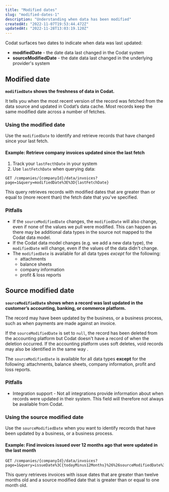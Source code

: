 ```yaml
---
title: "Modified dates"
slug: "modified-dates-1"
description: "Understanding when data has been modified"
createdAt: "2022-11-07T19:53:44.472Z"
updatedAt: "2022-11-28T13:03:19.120Z"
---
```


Codat surfaces two dates to indicate when data was last updated:

- **modifiedDate** - the date data last changed in the Codat system
- **sourceModifiedDate** - the date data last changed in the underlying provider's system

## Modified date

**`modifiedDate` shows the freshness of data in Codat.**

It tells you when the most recent version of the record was fetched from the data source and updated in Codat’s data cache. Most records keep the same modified date across a number of fetches.

### Using the modified date

Use the `modifiedDate` to identify and retrieve records that have changed since your last fetch.

#### Example: Retrieve company invoices updated since the last fetch

1. Track your `lastFecthDate` in your system
2. Use `lastFetchDate` when querying data:

```http
GET /companies/{companyId}/data/invoices?page=1&query=modifiedDate%3E%3D{lastFetchDate}
```

This query retrieves records with modified dates that are greater than or equal to (more recent than) the fetch date that you've specified.

### Pitfalls

- If the `sourceModifiedDate` changes, the `modifiedDate` will also change, even if none of the values we pull were modified. This can happen as there may be additional data types in the source not mapped to the Codat data model.
- If the Codat data model changes (e.g. we add a new data type), the `modifiedDate` will change, even if the values of the data didn't change.
- The `modifiedDate` is available for all data types _except_ for the following:
  - attachments
  - balance sheets
  - company information
  - profit & loss reports

## Source modified date

**`sourceModifiedDate` shows when a record was last updated in the customer’s accounting, banking, or commerce platform.**

The record may have been updated by the business, or a business process, such as when payments are made against an invoice.

If the `sourceModifiedDate` is set to `null`, the record has been deleted from the accounting platform but Codat doesn't have a record of when the deletion occurred. If the accounting platform uses soft deletes, void records may also be identified in the same way .

The `sourceModifiedDate` is available for all data types **except** for the following: attachments, balance sheets, company information, profit and loss reports.

### Pitfalls

- Integration support - Not all integrations provide information about when records were updated in their system. This field will therefore not always be available from Codat.

### Using the source modified date

Use the `sourceModifiedDate` when you want to identify records that have been updated by a business, or a business process.

#### Example: Find invoices issued over 12 months ago that were updated in the last month

```http
GET /companies/{companyId}/data/invoices?page=1&query=issueDate%3C{todayMinus12Months}%26%26sourceModifiedDate%3E%3D{todayMinusOneMonth}
```

This query retrieves invoices with issue dates that are greater than twelve months old and a source modified date that is greater than or equal to one month old.
